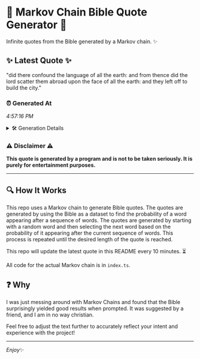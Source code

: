 # 📖 Markov Chain Bible Quote Generator 📖

Infinite quotes from the Bible generated by a Markov chain. ✨

## ✨ Latest Quote ✨
"did there confound the language of all the earth: and from thence did the lord scatter them abroad upon the face of all the earth: and they left off to build the city."

### ⏰ Generated At
*4:57:16 PM*

<details>
    <summary>🛠️ Generation Details</summary>
    <p>
        <strong>🌱 Seed:</strong> did<br>
        <strong>🔄 Iterations:</strong> 32<br>
        <strong>📜 Context History:</strong><br>[ did ]: there<br>[ did, there ]: confound<br>[ did, there, confound ]: the<br>[ did, there, confound, the ]: language<br>[ did, there, confound, the, language ]: of<br>[ did, there, confound, the, language, of ]: all<br>[ there, confound, the, language, of, all ]: the<br>[ confound, the, language, of, all, the ]: earth:<br>[ the, language, of, all, the, earth: ]: and<br>[ language, of, all, the, earth:, and ]: from<br>[ of, all, the, earth:, and, from ]: thence<br>[ all, the, earth:, and, from, thence ]: did<br>[ the, earth:, and, from, thence, did ]: the<br>[ earth:, and, from, thence, did, the ]: lord<br>[ and, from, thence, did, the, lord ]: scatter<br>[ from, thence, did, the, lord, scatter ]: them<br>[ thence, did, the, lord, scatter, them ]: abroad<br>[ did, the, lord, scatter, them, abroad ]: upon<br>[ the, lord, scatter, them, abroad, upon ]: the<br>[ lord, scatter, them, abroad, upon, the ]: face<br>[ scatter, them, abroad, upon, the, face ]: of<br>[ them, abroad, upon, the, face, of ]: all<br>[ abroad, upon, the, face, of, all ]: the<br>[ upon, the, face, of, all, the ]: earth:<br>[ the, face, of, all, the, earth: ]: and<br>[ face, of, all, the, earth:, and ]: they<br>[ of, all, the, earth:, and, they ]: left<br>[ all, the, earth:, and, they, left ]: off<br>[ the, earth:, and, they, left, off ]: to<br>[ earth:, and, they, left, off, to ]: build<br>[ and, they, left, off, to, build ]: the<br>[ they, left, off, to, build, the ]: city.<br>
    </p>
</details>

### ⚠️ Disclaimer ⚠️
**This quote is generated by a program and is not to be taken seriously. It is purely for entertainment purposes.**

---

## 🔍 How It Works

This repo uses a Markov chain to generate Bible quotes. The quotes are generated by using the Bible as a dataset to find the probability of a word appearing after a sequence of words. The quotes are generated by starting with a random word and then selecting the next word based on the probability of it appearing after the current sequence of words. This process is repeated until the desired length of the quote is reached.

This repo will update the latest quote in this README every 10 minutes. ⏳

All code for the actual Markov chain is in `index.ts`.

## ❓ Why

I was just messing around with Markov Chains and found that the Bible surprisingly yielded good results when prompted. 
It was suggested by a friend, and I am in no way christian.

Feel free to adjust the text further to accurately reflect your intent and experience with the project!

---

*Enjoy*✨
